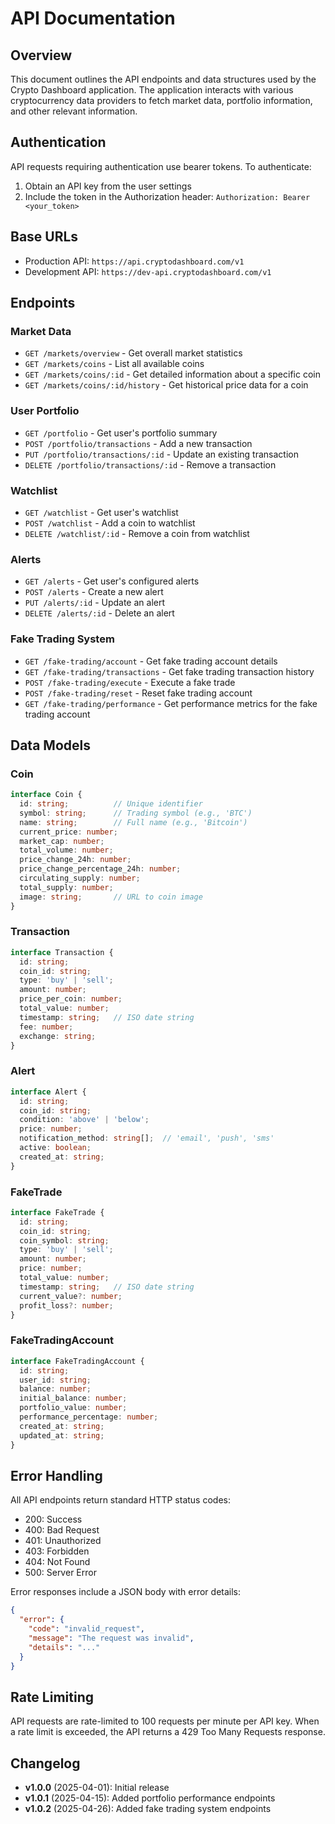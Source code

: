 
# API Documentation

## Overview
This document outlines the API endpoints and data structures used by the Crypto Dashboard application. The application interacts with various cryptocurrency data providers to fetch market data, portfolio information, and other relevant information.

## Authentication
API requests requiring authentication use bearer tokens. To authenticate:
1. Obtain an API key from the user settings
2. Include the token in the Authorization header: `Authorization: Bearer <your_token>`

## Base URLs
- Production API: `https://api.cryptodashboard.com/v1`
- Development API: `https://dev-api.cryptodashboard.com/v1`

## Endpoints

### Market Data
- `GET /markets/overview` - Get overall market statistics
- `GET /markets/coins` - List all available coins
- `GET /markets/coins/:id` - Get detailed information about a specific coin
- `GET /markets/coins/:id/history` - Get historical price data for a coin

### User Portfolio
- `GET /portfolio` - Get user's portfolio summary
- `POST /portfolio/transactions` - Add a new transaction
- `PUT /portfolio/transactions/:id` - Update an existing transaction
- `DELETE /portfolio/transactions/:id` - Remove a transaction

### Watchlist
- `GET /watchlist` - Get user's watchlist
- `POST /watchlist` - Add a coin to watchlist
- `DELETE /watchlist/:id` - Remove a coin from watchlist

### Alerts
- `GET /alerts` - Get user's configured alerts
- `POST /alerts` - Create a new alert
- `PUT /alerts/:id` - Update an alert
- `DELETE /alerts/:id` - Delete an alert

### Fake Trading System
- `GET /fake-trading/account` - Get fake trading account details
- `GET /fake-trading/transactions` - Get fake trading transaction history
- `POST /fake-trading/execute` - Execute a fake trade
- `POST /fake-trading/reset` - Reset fake trading account
- `GET /fake-trading/performance` - Get performance metrics for the fake trading account

## Data Models

### Coin
```typescript
interface Coin {
  id: string;          // Unique identifier
  symbol: string;      // Trading symbol (e.g., 'BTC')
  name: string;        // Full name (e.g., 'Bitcoin')
  current_price: number;
  market_cap: number;
  total_volume: number;
  price_change_24h: number;
  price_change_percentage_24h: number;
  circulating_supply: number;
  total_supply: number;
  image: string;       // URL to coin image
}
```

### Transaction
```typescript
interface Transaction {
  id: string;
  coin_id: string;
  type: 'buy' | 'sell';
  amount: number;
  price_per_coin: number;
  total_value: number;
  timestamp: string;   // ISO date string
  fee: number;
  exchange: string;
}
```

### Alert
```typescript
interface Alert {
  id: string;
  coin_id: string;
  condition: 'above' | 'below';
  price: number;
  notification_method: string[];  // 'email', 'push', 'sms'
  active: boolean;
  created_at: string;
}
```

### FakeTrade
```typescript
interface FakeTrade {
  id: string;
  coin_id: string;
  coin_symbol: string;
  type: 'buy' | 'sell';
  amount: number;
  price: number;
  total_value: number;
  timestamp: string;   // ISO date string
  current_value?: number;
  profit_loss?: number;
}
```

### FakeTradingAccount
```typescript
interface FakeTradingAccount {
  id: string;
  user_id: string;
  balance: number;
  initial_balance: number;
  portfolio_value: number;
  performance_percentage: number;
  created_at: string;
  updated_at: string;
}
```

## Error Handling
All API endpoints return standard HTTP status codes:
- 200: Success
- 400: Bad Request
- 401: Unauthorized
- 403: Forbidden
- 404: Not Found
- 500: Server Error

Error responses include a JSON body with error details:
```json
{
  "error": {
    "code": "invalid_request",
    "message": "The request was invalid",
    "details": "..."
  }
}
```

## Rate Limiting
API requests are rate-limited to 100 requests per minute per API key. When a rate limit is exceeded, the API returns a 429 Too Many Requests response.

## Changelog
- **v1.0.0** (2025-04-01): Initial release
- **v1.0.1** (2025-04-15): Added portfolio performance endpoints
- **v1.0.2** (2025-04-26): Added fake trading system endpoints
